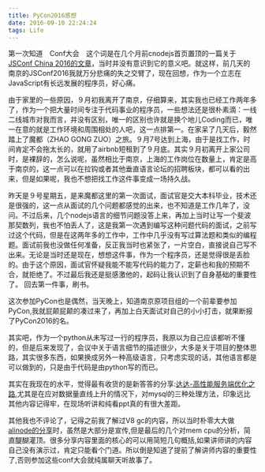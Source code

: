 ```yaml
---
title: PyCon2016感想
date: 2016-09-10 22:24:24
tags: Life
---
```




第一次知道　Conf大会　这个词是在几个月前cnodejs首页置顶的一篇关于[JSConf China 2016的文章](https://cnodejs.org/topic/575e70ef4a43c1cb159ffe25)，当时并没有意识到它的意义吧。就这样，前几天的南京的JSConf2016我就万分悲痛的失之交臂了，现在回想，作为一个立志在JavaScript有长远发展的程序员，好心痛。
　

 <!-- more -->


由于家里的一些原因，９月初我离开了南京，仔细算来，其实我也已经工作两年多了，作为一个把大量时间专注于代码事业的程序员，一些想法还是很朴素滴：一线二线城市对我而言，并没有区别，唯一的区别也许就是换个地儿Coding而已，唯一在意的就是工作环境和周围相处的人吧，这一点排第一。在家呆了几天后，毅然踏上了魔都（ZHAO GONG ZUO）之旅。９月7号达到上海，由于是找工作，时间肯定不会拖太长的，就用了airbnb短租到了９月底。其实９月初离开上家公司时，是裸辞的，怎么说呢，虽然相比于南京，上海的工作岗位在数量上，肯定是高于南京的，这一点可以在拉钩或者其他垂直语言论坛的招聘板块，都可以看的出来，但是如果呢，我也不想把找工作这件事变成一场持久战。


昨天是９号星期五，是来魔都这里的第一次面试，面试官是交大本科毕业，技术还是很强的，这一点从面试的几个问题都感觉的出来，也不知道是工作几年了，没问。不过后来，几个nodejs语言的细节问题没答上来，再加上当时让写一个斐波那契数列，我也不怕丢人了，这是我第一次遇到编写这种问题代码的面试，之前写过这个代码，但是在这两年多的工作中，工作中几乎没有写过算法题和类似的编程题。面试前我也没做任何准备，反正我当时也紧张了，一片空白，直接说自己写不出来。无论是当时还是现在，想想这件事，作为一个程序员，还是觉得很是丢脸的。由于这个原因，面试官怀疑我能不能写代码的能力了，定薪也和我的预期不合，就拒绝了。不过最后我还是挺感激他的，起码让我认识到了自身基础的重要性了。
回去第一件事，刷书。



这次参加PyCon也是偶然，当天晚上，知道南京原项目组的一个前辈要参加PyCon,我就屁颠屁颠的凑过来了，再加上白天面试对自己的小小打击，就果断报了PyCon2016的名。

其实吧，作为一个python从未写过一行的程序员，我原以为自己应该都听不懂的，但是后来发现了，会议中关于语言细节的描述很少，大多是关于项目的整体思路，其实很多东西，如果换成另外一种高级语言，只考虑实现的话，其他语言都是可以做到的，只是由于代码是由python写的而已。

其实在我现在的水平，觉得最有收货的是新答答的分享:[达达-高性能服务端优化之路](https://tech.imdada.cn/2015/11/04/%E9%AB%98%E6%80%A7%E8%83%BD%E6%9C%8D%E5%8A%A1%E7%AB%AF%E4%BC%98%E5%8C%96%E4%B9%8B%E8%B7%AF/),尤其是在应对数据量直线上升的情况下，对mysql的三种处理方法，印象远比其他内容记得牢，在现场听讲和纯看ppt真的有很大差距。


其他我也不评论了，记得之前我了解过V8 gc的内容，所以当时朴零大大做[alinode的分享](https://yq.aliyun.com/edu/lesson/play/333)时，虽然是大部分是宣传,但是最后的几个对mem cpu的分析，简直醍醐灌顶。很多分享内容里面的核心的可以用简短几句概括,如果讲师讲的内容自己没有演示过，肯定只能看个门道。所以倒是知道了提前了解讲师内容的重要性了,否则参加这些conf大会就纯属聊天听故事了。　　













